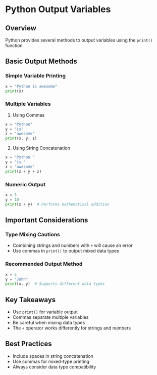 # Python Output Variables

## Overview
Python provides several methods to output variables using the `print()` function.

## Basic Output Methods

### Simple Variable Printing
```python
x = "Python is awesome"
print(x)
```

### Multiple Variables
1. Using Commas
```python
x = "Python"
y = "is"
z = "awesome"
print(x, y, z)
```

2. Using String Concatenation
```python
x = "Python "
y = "is "
z = "awesome"
print(x + y + z)
```

### Numeric Output
```python
x = 5
y = 10
print(x + y)  # Performs mathematical addition
```

## Important Considerations

### Type Mixing Cautions
- Combining strings and numbers with `+` will cause an error
- Use commas in `print()` to output mixed data types

### Recommended Output Method
```python
x = 5
y = "John"
print(x, y)  # Supports different data types
```

## Key Takeaways
- Use `print()` for variable output
- Commas separate multiple variables
- Be careful when mixing data types
- The `+` operator works differently for strings and numbers

## Best Practices
- Include spaces in string concatenation
- Use commas for mixed-type printing
- Always consider data type compatibility